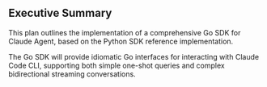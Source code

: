 ## Executive Summary

This plan outlines the implementation of a comprehensive Go SDK for Claude Agent, based on the Python SDK reference implementation.

The Go SDK will provide idiomatic Go interfaces for interacting with Claude Code CLI, supporting both simple one-shot queries and complex bidirectional streaming conversations.
